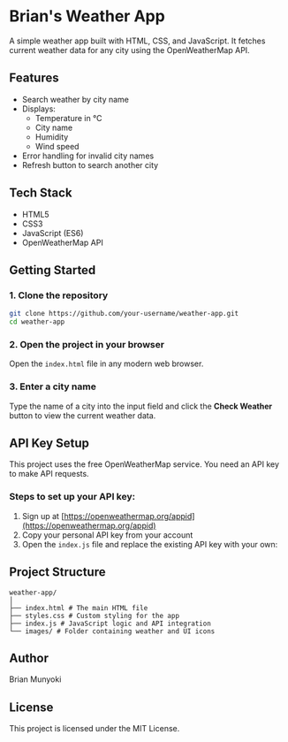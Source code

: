 # Brian's Weather App

A simple weather app built with HTML, CSS, and JavaScript. It fetches current weather data for any city using the OpenWeatherMap API.

## Features

- Search weather by city name
- Displays:
  - Temperature in °C
  - City name
  - Humidity
  - Wind speed
- Error handling for invalid city names
- Refresh button to search another city

## Tech Stack

- HTML5  
- CSS3  
- JavaScript (ES6)  
- OpenWeatherMap API  

## Getting Started

### 1. Clone the repository

```bash
git clone https://github.com/your-username/weather-app.git
cd weather-app
```
### 2. Open the project in your browser

Open the `index.html` file in any modern web browser.

### 3. Enter a city name

Type the name of a city into the input field and click the **Check Weather** button to view the current weather data.

## API Key Setup

This project uses the free OpenWeatherMap service. You need an API key to make API requests.

### Steps to set up your API key:

1. Sign up at [https://openweathermap.org/appid](https://openweathermap.org/appid)
2. Copy your personal API key from your account
3. Open the `index.js` file and replace the existing API key with your own:

## Project Structure

```
weather-app/
│
├── index.html # The main HTML file
├── styles.css # Custom styling for the app
├── index.js # JavaScript logic and API integration
└── images/ # Folder containing weather and UI icons
```
## Author

Brian Munyoki

## License

This project is licensed under the MIT License.
